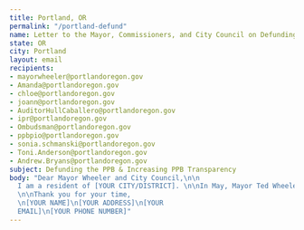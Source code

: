 ```yaml
---
title: Portland, OR
permalink: "/portland-defund"
name: Letter to the Mayor, Commissioners, and City Council on Defunding PPB
state: OR
city: Portland
layout: email
recipients:
- mayorwheeler@portlandoregon.gov
- Amanda@portlandoregon.gov
- chloe@portlandoregon.gov
- joann@portlandoregon.gov
- AuditorHullCaballero@portlandoregon.gov
- ipr@portlandoregon.gov
- Ombudsman@portlandoregon.gov
- ppbpio@portlandoregon.gov
- sonia.schmanski@portlandoregon.gov
- Toni.Anderson@portlandoregon.gov
- Andrew.Bryans@portlandoregon.gov
subject: Defunding the PPB & Increasing PPB Transparency
body: "Dear Mayor Wheeler and City Council,\n\n
  I am a resident of [YOUR CITY/DISTRICT]. \n\nIn May, Mayor Ted Wheeler released his proposed budget for the City of Portland. This included a policing budget of $245,169,804, which is over $5 million more than budgeted last year—even amongst city-wide cuts to other departments due to Covid-19. The Portland Police Bureau (PPB), with Wheeler at its helm as Commissioner, has been mired in controversy over the last year with collusion with prominent white nationalist groups, shootings of Black people and people perceived to be in mental health crisis, data uncovered on their racist gang enforcement traffic stops, and the fact that a shameful 52% of people arrested are houseless.\n\nI oppose any increases to the PPB budget. Mayor Wheeler's 2019-20 proposed budget was increased by an additional half million dollars before adoption, and even then the PPB has overspent the increased budget by 1.4 million to date. We anticipate that PPB will attempt a similar increase this year, pushing their budget even higher than the proposed $245 million, thus we stand even more firmly against this increase. \n\nAdditionally and critically, Wheeler's budget ELIMINATES $1.8 million to fund the police body camera program. More money for policing but less money for police accountability is completely unacceptable.\n\nThe police budget increases regularly while other services are cut. I can see the ways in which policing continues to perpetuate violence against Black, brown, houseless people, and against people in mental health crisis. While Wheeler's proposal represents a slight decrease from the PPB proposal, the PPB is a department whose reach into Portland communities needs to be curtailed through reducing the budget, not by increasing it.\n\nMore money for policing but less money for police accountability is completely unacceptable at this moment in history. The city, the state, and country are all watching. And so am I. I call on the Mayor, the Commissioners, and all other City Council Members to use their powers to continue to reduce the budget and pledge to increase Police accountability and transparency. I promise that you will lose my support and my vote if you aren't willing to make a public and vocal stand to help defund the PPB and increase their accountability and transparency.\n\n
  \n\nThank you for your time,
  \n[YOUR NAME]\n[YOUR ADDRESS]\n[YOUR
  EMAIL]\n[YOUR PHONE NUMBER]"
---
```


